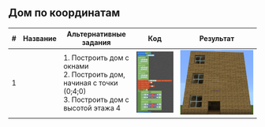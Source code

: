 ## Дом по координатам

#|Название|Альтернативные задания|Код|Результат|
|---|---|---|---|---|
|1||1. Построить дом с окнами<br>2. Построить дом, начиная с точки (0;4;0)<br>3. Построить дом с высотой этажа 4|<img src = "img/build.png">|<img src = "img/build_result.png">|